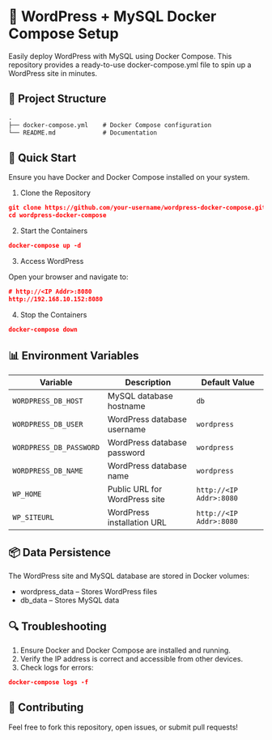 # 🐳 WordPress + MySQL Docker Compose Setup

Easily deploy WordPress with MySQL using Docker Compose. This repository provides a ready-to-use docker-compose.yml file to spin up a WordPress site in minutes.

## 📂 Project Structure
```htm
.
├── docker-compose.yml    # Docker Compose configuration
└── README.md             # Documentation
```

## 🚀 Quick Start

Ensure you have Docker and Docker Compose installed on your system.

1. Clone the Repository
```json
git clone https://github.com/your-username/wordpress-docker-compose.git
cd wordpress-docker-compose
```

2. Start the Containers
```json
docker-compose up -d
```

3. Access WordPress

Open your browser and navigate to:
```json
# http://<IP Addr>:8080
http://192.168.10.152:8080
```

4. Stop the Containers
```json
docker-compose down
```


## 📊 Environment Variables

| Variable              | Description                          | Default Value             |
|-----------------------|--------------------------------------|---------------------------|
| `WORDPRESS_DB_HOST`   | MySQL database hostname              | `db`                      |
| `WORDPRESS_DB_USER`   | WordPress database username          | `wordpress`               |
| `WORDPRESS_DB_PASSWORD`| WordPress database password          | `wordpress`               |
| `WORDPRESS_DB_NAME`   | WordPress database name              | `wordpress`               |
| `WP_HOME`             | Public URL for WordPress site        | `http://<IP Addr>:8080` |
| `WP_SITEURL`          | WordPress installation URL           | `http://<IP Addr>:8080` |


## 📦 Data Persistence

The WordPress site and MySQL database are stored in Docker volumes:
- wordpress_data – Stores WordPress files
- db_data – Stores MySQL data

## 🔍 Troubleshooting
1. Ensure Docker and Docker Compose are installed and running.
2. Verify the IP address is correct and accessible from other devices.
3. Check logs for errors:
```json
docker-compose logs -f
```
## 🤝 Contributing

Feel free to fork this repository, open issues, or submit pull requests!
